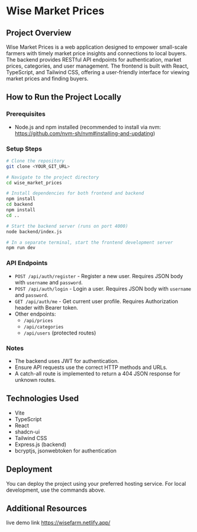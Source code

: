 # Wise Market Prices

## Project Overview

Wise Market Prices is a web application designed to empower small-scale farmers with timely market price insights and connections to local buyers. The backend provides RESTful API endpoints for authentication, market prices, categories, and user management. The frontend is built with React, TypeScript, and Tailwind CSS, offering a user-friendly interface for viewing market prices and finding buyers.

## How to Run the Project Locally

### Prerequisites

- Node.js and npm installed (recommended to install via nvm: https://github.com/nvm-sh/nvm#installing-and-updating)

### Setup Steps

```sh
# Clone the repository
git clone <YOUR_GIT_URL>

# Navigate to the project directory
cd wise_market_prices

# Install dependencies for both frontend and backend
npm install
cd backend
npm install
cd ..

# Start the backend server (runs on port 4000)
node backend/index.js

# In a separate terminal, start the frontend development server
npm run dev
```

### API Endpoints

- `POST /api/auth/register` - Register a new user. Requires JSON body with `username` and `password`.
- `POST /api/auth/login` - Login a user. Requires JSON body with `username` and `password`.
- `GET /api/auth/me` - Get current user profile. Requires Authorization header with Bearer token.
- Other endpoints:
  - `/api/prices`
  - `/api/categories`
  - `/api/users` (protected routes)

### Notes

- The backend uses JWT for authentication.
- Ensure API requests use the correct HTTP methods and URLs.
- A catch-all route is implemented to return a 404 JSON response for unknown routes.

## Technologies Used

- Vite
- TypeScript
- React
- shadcn-ui
- Tailwind CSS
- Express.js (backend)
- bcryptjs, jsonwebtoken for authentication

## Deployment

You can deploy the project using your preferred hosting service. For local development, use the commands above.

## Additional Resources
live demo link  https://wisefarm.netlify.app/


